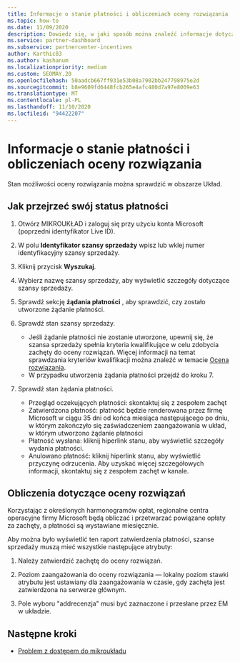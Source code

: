 ```yaml
---
title: Informacje o stanie płatności i obliczeniach oceny rozwiązania
ms.topic: how-to
ms.date: 11/09/2020
description: Dowiedz się, w jaki sposób można znaleźć informacje dotyczące oceny rozwiązań.
ms.service: partner-dashboard
ms.subservice: partnercenter-incentives
author: Karthic83
ms.author: kashanum
ms.localizationpriority: medium
ms.custom: SEOMAY.20
ms.openlocfilehash: 50aadcb667ff931e53b08a7902bb247798975e2d
ms.sourcegitcommit: b8e9609fd6448fcb265e4afc480d7a97e8009e63
ms.translationtype: MT
ms.contentlocale: pl-PL
ms.lasthandoff: 11/10/2020
ms.locfileid: "94422207"
---
```

# <a name="solution-assessment-payment-status-and-calculation-info"></a>Informacje o stanie płatności i obliczeniach oceny rozwiązania

Stan możliwości oceny rozwiązania można sprawdzić w obszarze Układ. 

## <a name="how-to-review-your-payment-status"></a>Jak przejrzeć swój status płatności

1. Otwórz MIKROUKŁAD i zaloguj się przy użyciu konta Microsoft (poprzedni identyfikator Live ID).
2. W polu **Identyfikator szansy sprzedaży** wpisz lub wklej numer identyfikacyjny szansy sprzedaży.
3. Kliknij przycisk **Wyszukaj**.
4. Wybierz nazwę szansy sprzedaży, aby wyświetlić szczegóły dotyczące szansy sprzedaży.
5. Sprawdź sekcję **żądania płatności** , aby sprawdzić, czy zostało utworzone żądanie płatności.
6. Sprawdź stan szansy sprzedaży.

    - Jeśli żądanie płatności nie zostanie utworzone, upewnij się, że szansa sprzedaży spełnia kryteria kwalifikujące w celu zdobycia zachęty do oceny rozwiązań. Więcej informacji na temat sprawdzania kryteriów kwalifikacji można znaleźć w temacie [Ocena rozwiązania](chip-solution-assessment.md).
    - W przypadku utworzenia żądania płatności przejdź do kroku 7.
7. Sprawdź stan żądania płatności.

    - Przegląd oczekujących płatności: skontaktuj się z zespołem zachęt
    - Zatwierdzona płatność: płatność będzie renderowana przez firmę Microsoft w ciągu 35 dni od końca miesiąca następującego po dniu, w którym zakończyło się zaświadczeniem zaangażowania w układ, w którym utworzono żądanie płatności
    -  Płatność wysłana: kliknij hiperlink stanu, aby wyświetlić szczegóły wydania płatności.
    - Anulowano płatność: kliknij hiperlink stanu, aby wyświetlić przyczynę odrzucenia. Aby uzyskać więcej szczegółowych informacji, skontaktuj się z zespołem zachęt w kanale.

## <a name="calculations-for-solutions-assessment"></a>Obliczenia dotyczące oceny rozwiązań

Korzystając z określonych harmonogramów opłat, regionalne centra operacyjne firmy Microsoft będą obliczać i przetwarzać powiązane opłaty za zachęty, a płatności są wystawiane miesięcznie.

Aby można było wyświetlić ten raport zatwierdzenia płatności, szanse sprzedaży muszą mieć wszystkie następujące atrybuty:

1. Należy zatwierdzić zachętę do oceny rozwiązań.

1. Poziom zaangażowania do oceny rozwiązania — lokalny poziom stawki atrybutu jest ustawiany dla zaangażowania w czasie, gdy zachęta jest zatwierdzona na serwerze głównym.
 
1. Pole wyboru "addrecenzja" musi być zaznaczone i przesłane przez EM w układzie.

## <a name="next-steps"></a>Następne kroki

- [Problem z dostępem do mikroukładu](chip-access-trouble.md) 
